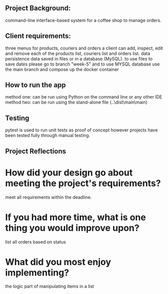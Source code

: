 ## Project Background:
command-line interface-based system for a coffee shop to manage orders.

## Client requirements:
three menus for products, couriers and orders
a client can add, inspect, edit and remove each of the products list, couriers list and orders list.
data persistence data saved in files or in a database (MySQL).
to use files to save dates please go to branch "week-5" and to use MYSQL database use the main branch and compose up the docker container

## How to run the app
method one: can be run using Python on the command line or any other IDE
method two: can be run using the stand-alone file (..\dist\main\main)

## Testing
pytest is used to run unit tests as proof of concept however projects have been tested fully through manual testing.

## Project Reflections
# How did your design go about meeting the project's requirements?
meet all requirements within the deadline.

# If you had more time, what is one thing you would improve upon?
list all orders based on status

# What did you most enjoy implementing?
the logic part of manipulating items in a list

